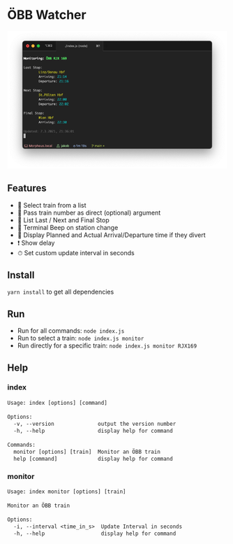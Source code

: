 # ÖBB Watcher

![Version 1 Image](screenshots/Version1.0.3.png)

## Features
- 🚂 Select train from a list
- 🎯 Pass train number as direct (optional) argument
- 🚏 List Last / Next and Final Stop
- 🔔 Terminal Beep on station change
- 🛬 Display Planned and Actual Arrival/Departure time if they divert
- ❗️ Show delay
- ⏱ Set custom update interval in seconds
## Install
`yarn install` to get all dependencies

## Run
- Run for all commands: `node index.js`  
- Run to select a train: `node index.js monitor`  
- Run directly for a specific train: `node index.js monitor RJX169`  

## Help

### index
```
Usage: index [options] [command]

Options:
  -v, --version              output the version number
  -h, --help                 display help for command

Commands:
  monitor [options] [train]  Monitor an ÖBB train
  help [command]             display help for command
```

### monitor
```
Usage: index monitor [options] [train]

Monitor an ÖBB train

Options:
  -i, --interval <time_in_s>  Update Interval in seconds
  -h, --help                  display help for command
```